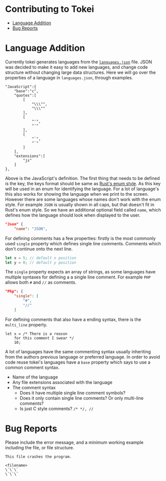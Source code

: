 # Contributing to Tokei

* [Language Addition](#language-addition)
* [Bug Reports](#bug-reports)

# Language Addition
Currently tokei generates languages from the [`languages.json`](languages.json)
file. JSON was decided to make it easy to add new languages, and change code
structure without changing large data structures. Here we will go over the
properties of a language in `languages.json`, through examples.

```
"JavaScript":{
    "base":"c",
    "quotes":[
        [
            "\\\"",
            "\\\""
        ],
        [
            "'",
            "'"
        ],
        [
            "`",
            "`"
        ]
    ],
    "extensions":[
        "js"
    ]
},
```

Above is the JavaScript's definition. The first thing that needs to be defined
is the key, the keys format should be same as 
[Rust's enum style](https://github.com/rust-lang/rfcs/blob/master/text/0430-finalizing-naming-conventions.md#general-naming-conventions).
As this key will be used in an enum for identifying the language. For a lot of 
language's this also works for showing the language when we print to the screen. 
However there are some languages whose names don't work with the enum style.
For example `JSON` is usually shown in all caps, but that doesn't fit in Rust's
enum style. So we have an additional optional field called `name`, which defines
how the language should look when displayed to the user.

```json
"Json" {
    "name": "JSON",
```

For defining comments has a few properties: firstly is the most commonly used
`single` property which defines single line comments. Comments which don't
continue onto the next line.

```rust
let x = 5; // default x position
let y = 0; // default y position
```

The `single` property expects an array of strings, as some languages have 
multiple syntaxes for defining a a single line comment. For example `PHP` allows
both `#` and `//` as comments.

```json
"Php": {
    "single": [
        "#",
        "//"
    ]
```

For defining comments that also have a ending syntax, there is the `multi_line`
property.

```
let x = /* There is a reason
    for this comment I swear */
    10;
```

A lot of languages have the same commenting syntax usually inheriting from the 
authors previous language or preferred language. In order to avoid code reuse
tokei's languages have a `base` property which says to use a common comment
syntax. 

* Name of the language
* Any file extensions associated with the language
* The comment syntax
  - Does it have multiple single line comment symbols?
  - Does it only contain single line comments? Or only multi-line comments?
  - Is just C style comments? `/* */, //`

# Bug Reports
Please include the error message, and a minimum working example including the file, or file structure.

```
This file crashes the program.

<filename>
\`\`\`
\`\`\`
```
